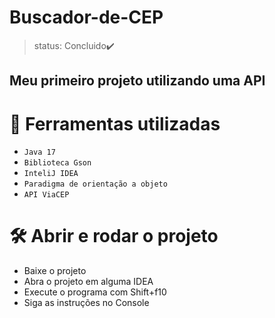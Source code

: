 # Buscador-de-CEP

> status: Concluido✔️

<h2>Meu primeiro projeto utilizando uma API</h2>

# 🔨 Ferramentas utilizadas 
- `Java 17`
- `Biblioteca Gson`
- `InteliJ IDEA`
- `Paradigma de orientação a objeto`
- `API ViaCEP`

# 🛠️ Abrir e rodar o projeto

- Baixe o projeto 
- Abra o projeto em alguma IDEA
- Execute o programa com Shift+f10
- Siga as instruções no Console
